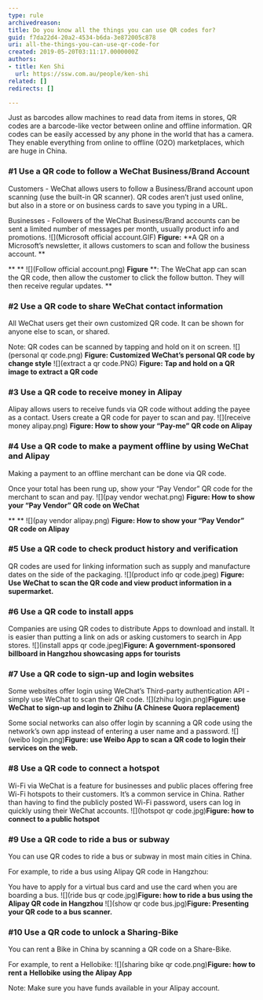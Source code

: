 ```yaml
---
type: rule
archivedreason: 
title: Do you know all the things you can use QR codes for?
guid: f7da22d4-20a2-4534-b6da-3e872005c878
uri: all-the-things-you-can-use-qr-code-for
created: 2019-05-20T03:11:17.0000000Z
authors:
- title: Ken Shi
  url: https://ssw.com.au/people/ken-shi
related: []
redirects: []

---
```


Just as barcodes allow machines to read data from items in stores, QR codes are a barcode-like vector between online and offline information. QR codes can be easily accessed by any phone in the world that has a camera. They enable everything from online to offline (O2O) marketplaces, which are huge in China.

<!--endintro-->

### #1 Use a QR code to follow a WeChat Business/Brand Account


Customers - WeChat allows users to follow a Business/Brand account upon scanning (use the built-in QR scanner). QR codes aren’t just used online, but also in a store or on business cards to save you typing in a URL.

Businesses - Followers of the WeChat Business/Brand accounts can be sent a limited number of messages per month, usually product info and promotions.
 ![](Microsoft official account.GIF) 
**Figure:** **A QR on a Microsoft’s newsletter, it allows customers to scan and follow the business account.
**

**
**
 ![](Follow official account.png) 
**Figure** **: The WeChat app can scan the QR code, then allow the customer to click the follow button. They will then receive regular updates.
**

### #2 Use a QR code to share WeChat contact information

All WeChat users get their own customized QR code. It can be shown for anyone else to scan, or shared.

Note: QR codes can be scanned by tapping and hold on it on screen.
 ![](personal qr code.png)
**Figure: Customized WeChat’s personal QR code by change style**
 ![](extract a qr code.PNG) 
**Figure: Tap and hold on a QR image to extract a QR code**

### #3 Use a QR code to receive money in Alipay 


Alipay allows users to receive funds via QR code without adding the payee as a contact.
Users create a QR code for payer to scan and pay.
 ![](receive money alipay.png) 
**Figure: How to show your “Pay-me” QR code on Alipay**

### #4 Use a QR code to make a payment offline by using WeChat and Alipay

Making a payment to an offline merchant can be done via QR code.

Once your total has been rung up, show your “Pay Vendor” QR code for the merchant to scan and pay.
 ![](pay vendor wechat.png) 
**Figure: How to show your “Pay Vendor” QR code on WeChat**

**
**
 ![](pay vendor alipay.png) 
**Figure: How to show your “Pay Vendor” QR code on Alipay**

### #5 Use a QR code to check product history and verification


QR codes are used for linking information such as supply and manufacture dates on the side of the packaging.
 ![](product info qr code.jpeg) 
**Figure: Use WeChat to scan the QR code and view product information in a supermarket.**

### #6 Use a QR code to install apps

Companies are using QR codes to distribute Apps to download and install. It is easier than putting a link on ads or asking customers to search in App stores.
 ![](install apps qr code.jpeg)**Figure: A government-sponsored billboard in Hangzhou showcasing apps for tourists** 
  

### #7 Use a QR code to sign-up and login websites


Some websites offer login using WeChat’s Third-party authentication API - simply use WeChat to scan their QR code.
 ![](zhihu login.png)**Figure: use WeChat to sign-up and login to Zhihu (A Chinese Quora replacement)** 


Some social networks can also offer login by scanning a QR code using the network’s own app instead of entering a user name and a password.
 ![](weibo login.png)**Figure: use Weibo App to scan a QR code to login their services on the web.** 






### #8 Use a QR code to connect a hotspot

Wi-Fi via WeChat is a feature for businesses and public places offering free Wi-Fi hotspots to their customers. It’s a common service in China. Rather than having to find the publicly posted Wi-Fi password, users can log in quickly using their WeChat accounts.
 ![](hotspot qr code.jpg)**Figure: how to connect to a public hotspot** 




### #9 Use a QR code to ride a bus or subway


You can use QR codes to ride a bus or subway in most main cities in China.

For example, to ride a bus using Alipay QR code in Hangzhou:

You have to apply for a virtual bus card and use the card when you are boarding a bus.
 ![](ride bus qr code.jpg)**Figure: how to ride a bus using the Alipay QR code in Hangzhou** 
![](show qr code bus.jpg)**Figure: Presenting your QR code to a bus scanner.** 




### #10 Use a QR code to unlock a Sharing-Bike

You can rent a Bike in China by scanning a QR code on a Share-Bike.

For example, to rent a Hellobike:
 ![](sharing bike qr code.png)**Figure: how to rent a** **Hellobike** **using the Alipay App** 



Note: Make sure you have funds available in your Alipay account.
